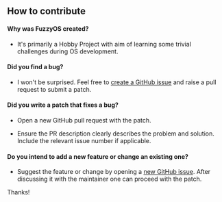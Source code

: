 ## How to contribute

#### Why was FuzzyOS created?

* It's primarily a Hobby Project with aim of learning some trivial challenges during OS development.

#### Did you find a bug?

* I won't be surprised. Feel free to [create a GitHub issue](https://github.com/scopeInfinity/FuzzyOS/issues/new) and raise a pull request to submit a patch.

#### Did you write a patch that fixes a bug?

* Open a new GitHub pull request with the patch.

* Ensure the PR description clearly describes the problem and solution. Include the relevant issue number if applicable.

#### **Do you intend to add a new feature or change an existing one?**

* Suggest the feature or change by opening a [new GitHub issue](https://github.com/scopeInfinity/FuzzyOS/issues/new). After discussing it with the maintainer one can proceed with the patch.

Thanks!
